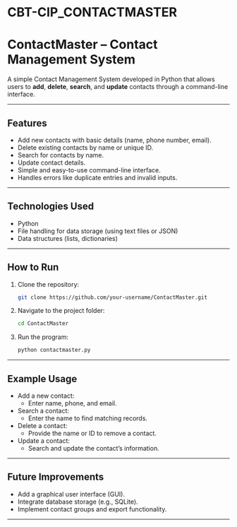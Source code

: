 # CBT-CIP_CONTACTMASTER


# ContactMaster – Contact Management System

A simple Contact Management System developed in Python that allows users to **add**, **delete**, **search**, and **update** contacts through a command-line interface.

---

## Features

- Add new contacts with basic details (name, phone number, email).
- Delete existing contacts by name or unique ID.
- Search for contacts by name.
- Update contact details.
- Simple and easy-to-use command-line interface.
- Handles errors like duplicate entries and invalid inputs.

---

## Technologies Used

- Python
- File handling for data storage (using text files or JSON)
- Data structures (lists, dictionaries)

---

## How to Run

1. Clone the repository:
    ```bash
    git clone https://github.com/your-username/ContactMaster.git
    ```

2. Navigate to the project folder:
    ```bash
    cd ContactMaster
    ```

3. Run the program:
    ```bash
    python contactmaster.py
    ```

---

## Example Usage

- Add a new contact:
    - Enter name, phone, and email.
- Search a contact:
    - Enter the name to find matching records.
- Delete a contact:
    - Provide the name or ID to remove a contact.
- Update a contact:
    - Search and update the contact’s information.

---

## Future Improvements

- Add a graphical user interface (GUI).
- Integrate database storage (e.g., SQLite).
- Implement contact groups and export functionality.

---

